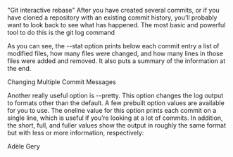 "Git interactive rebase" 
After you have created several commits, or if you have cloned a repository with an existing commit history, you’ll probably want to look back to see what has happened. The most basic and powerful tool to do this is the git log command

As you can see, the --stat option prints below each commit entry a list of modified files, how many files were changed, and how many lines in those files were added and removed. It also puts a summary of the information at the end.

Changing Multiple Commit Messages

Another really useful option is --pretty. This option changes the log output to formats other than the default. A few prebuilt option values are available for you to use. The oneline value for this option prints each commit on a single line, which is useful if you’re looking at a lot of commits. In addition, the short, full, and fuller values show the output in roughly the same format but with less or more information, respectively:

Adèle Gery